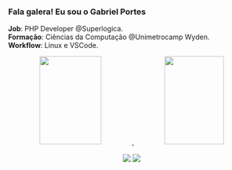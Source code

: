### Fala galera! Eu sou o Gabriel Portes
**Job**: PHP Developer @Superlogica.<br>
**Formação**: Ciências da Computação @Unimetrocamp Wyden.<br>
**Workflow**: Linux e VSCode.<br>

<div align="center">
  <a href="https://github.com/gabrielportes">
    <img height="180em" width="50%" src="https://github-readme-stats.vercel.app/api?username=gabrielportes&show_icons=true&theme=dracula&include_all_commits=true&count_private=true"/>
    <img height="180em" width="49%" src="https://github-readme-stats.vercel.app/api/top-langs/?username=gabrielportes&layout=compact&langs_count=7&theme=dracula"/>
  </a>
</div>
<br> 
<div align="center"> 
  <a href="https://www.instagram.com/gabrielogrego/" target="_blank"><img src="https://img.shields.io/badge/-Instagram-%23E4405F?style=for-the-badge&logo=instagram&logoColor=white"></a>
  <a href="https://www.linkedin.com/in/gabriel-portes-vogiatzidakis-71a74aa2/" target="_blank"><img src="https://img.shields.io/badge/-LinkedIn-%230077B5?style=for-the-badge&logo=linkedin&logoColor=white"></a>
</div>
